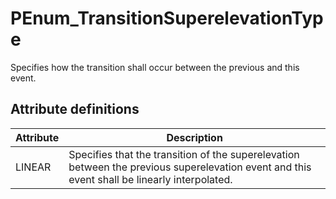PEnum_TransitionSuperelevationType
==================================
Specifies how the transition shall occur between the previous and this event.  


Attribute definitions
---------------------
| Attribute   | Description                                                                                                                                  |
|-------------|----------------------------------------------------------------------------------------------------------------------------------------------|
| LINEAR      | Specifies that the transition of the superelevation between the previous superelevation event and this event shall be linearly interpolated. |

